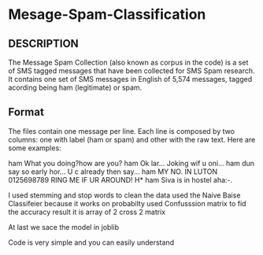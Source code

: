 # Mesage-Spam-Classification

DESCRIPTION
--------------

The Message Spam Collection  (also known as corpus in the code) is a set of SMS tagged messages that have been collected for SMS Spam research. It contains one set of SMS messages in English of 5,574 messages, tagged acording being ham (legitimate) or spam. 

Format
-----------

The files contain one message per line. Each line is composed by two columns: one with label (ham or spam) and other with the raw text. Here are some examples:

ham   What you doing?how are you?
ham   Ok lar... Joking wif u oni...
ham   dun say so early hor... U c already then say...
ham   MY NO. IN LUTON 0125698789 RING ME IF UR AROUND! H*
ham   Siva is in hostel aha:-.


I used  stemming and stop words to clean the data
used the Naive Baise Classifeier because it works on probabilty
used Confusssion matrix to fid the accuracy result it is array of 2 cross 2 matrix
    
   At last we sace the model in joblib
   
   Code is very simple and you can easily understand
